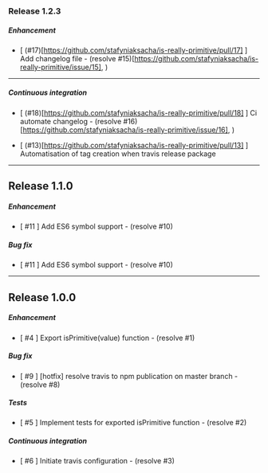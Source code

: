 ### Release 1.2.3
##### Enhancement
- [ (#17)[https://github.com/stafyniaksacha/is-really-primitive/pull/17] ] Add changelog file - (resolve #15)[https://github.com/stafyniaksacha/is-really-primitive/issue/15], )

---

##### Continuous integration
- [ (#18)[https://github.com/stafyniaksacha/is-really-primitive/pull/18] ] Ci automate changelog - (resolve #16)[https://github.com/stafyniaksacha/is-really-primitive/issue/16], )

- [ (#13)[https://github.com/stafyniaksacha/is-really-primitive/pull/13] ] Automatisation of tag creation when travis release package

---

## Release 1.1.0
##### Enhancement
- [ #11 ] Add ES6 symbol support - (resolve #10)

##### Bug fix
- [ #11 ] Add ES6 symbol support - (resolve #10)

---

## Release 1.0.0
##### Enhancement
- [ #4 ] Export isPrimitive(value) function - (resolve #1)

##### Bug fix
- [ #9 ] [hotfix] resolve travis to npm publication on master branch - (resolve #8)

##### Tests
- [ #5 ] Implement tests for exported isPrimitive function - (resolve #2)

##### Continuous integration
- [ #6 ] Initiate travis configuration - (resolve #3)
